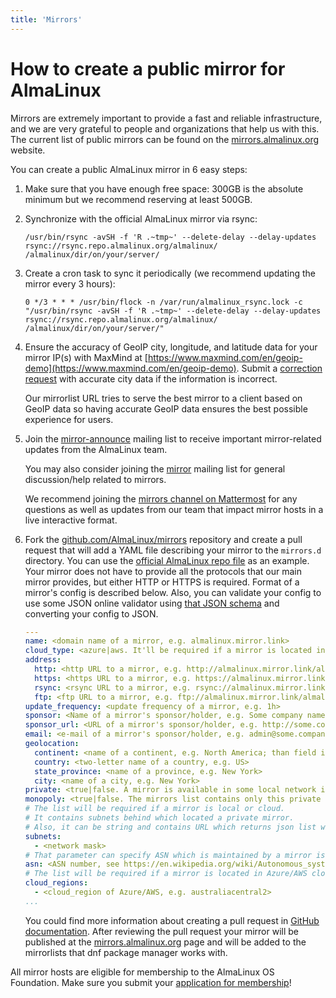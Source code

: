 ```yaml
---
title: 'Mirrors'
---
```

# How to create a public mirror for AlmaLinux

Mirrors are extremely important to provide a fast and reliable
infrastructure, and we are very grateful to people and organizations that
help us with this. The current list of public mirrors can be found on the
[mirrors.almalinux.org](https://mirrors.almalinux.org/) website.

You can create a public AlmaLinux mirror in 6 easy steps:

1. Make sure that you have enough free space: 300GB is the absolute minimum
   but we recommend reserving at least 500GB.
2. Synchronize with the official AlmaLinux mirror via rsync:  
   ```shell
   /usr/bin/rsync -avSH -f 'R .~tmp~' --delete-delay --delay-updates rsync://rsync.repo.almalinux.org/almalinux/ /almalinux/dir/on/your/server/
   ```
3. Create a cron task to sync it periodically (we recommend updating the
   mirror every 3 hours):
   ```
   0 */3 * * * /usr/bin/flock -n /var/run/almalinux_rsync.lock -c "/usr/bin/rsync -avSH -f 'R .~tmp~' --delete-delay --delay-updates rsync://rsync.repo.almalinux.org/almalinux/ /almalinux/dir/on/your/server/"
   ```
4. Ensure the accuracy of GeoIP city, longitude, and latitude data for your mirror IP(s) with MaxMind at 
   [https://www.maxmind.com/en/geoip-demo](https://www.maxmind.com/en/geoip-demo). 
   Submit a [correction request](https://support.maxmind.com/geoip-data-correction-request/) with accurate city data 
   if the information is incorrect.

   Our mirrorlist URL tries to serve the best mirror to a client based on GeoIP data
   so having accurate GeoIP data ensures the best possible experience for users.
5. Join the [mirror-announce](https://lists.almalinux.org/mailman3/lists/mirror-announce.lists.almalinux.org/) mailing list to receive 
   important mirror-related updates from the AlmaLinux team.

   You may also consider joining the [mirror](https://lists.almalinux.org/mailman3/lists/mirror.lists.almalinux.org/) mailing list for 
   general discussion/help related to mirrors.
   
   We recommend joining the [mirrors channel on Mattermost](https://chat.almalinux.org/almalinux/channels/mirrors) for any questions 
   as well as updates from our team that impact mirror hosts in a live interactive format.
6. Fork the [github.com/AlmaLinux/mirrors](https://github.com/AlmaLinux/mirrors/)
   repository and create a pull request that will add a YAML file describing
   your mirror to the `mirrors.d` directory.
   You can use the [official AlmaLinux repo file](https://github.com/AlmaLinux/mirrors/blob/master/mirrors.d/repo.almalinux.org.yml)
   as an example. Your mirror does not have to provide all the protocols
   that our main mirror provides, but either HTTP or HTTPS is required. Format of a mirror's config is described below.
   Also, you can validate your config to use some JSON online validator using [that JSON schema](https://github.com/AlmaLinux/mirrors/blob/yaml_snippets/json_schemas/mirror_config.json) and converting your config to JSON.  
    
    ```YAML
    ---
    name: <domain name of a mirror, e.g. almalinux.mirror.link>
    cloud_type: <azure|aws. It'll be required if a mirror is located in AWS/Azure cloud>
    address:
      http: <http URL to a mirror, e.g. http://almalinux.mirror.link/almalinux>
      https: <https URL to a mirror, e.g. https://almalinux.mirror.link/almalinux>
      rsync: <rsync URL to a mirror, e.g. rsync://almalinux.mirror.link/almalinux>
      ftp: <ftp URL to a mirror, e.g. ftp://almalinux.mirror.link/almalinux>
    update_frequency: <update frequency of a mirror, e.g. 1h>
    sponsor: <Name of a mirror's sponsor/holder, e.g. Some company name>
    sponsor_url: <URL of a mirror's sponsor/holder, e.g. http://some.company.name>
    email: <e-mail of a mirror's sponsor/holder, e.g. admin@some.company.name>
    geolocation:
      continent: <name of a continent, e.g. North America; than field is not mandatory>
      country: <two-letter name of a country, e.g. US>
      state_province: <name of a province, e.g. New York>
      city: <name of a city, e.g. New York>
    private: <true|false. A mirror is available in some local network if the param is true>
    monopoly: <true|false. The mirrors list contains only this private mirror for a suitable client if param is true>
    # The list will be required if a mirror is local or cloud.
    # It contains subnets behind which located a private mirror.
    # Also, it can be string and contains URL which returns json list with subnets
    subnets:
      - <network mask>
    # That parameter can specify ASN which is maintained by a mirror is located in cloud
    asn: <ASN number, see https://en.wikipedia.org/wiki/Autonomous_system_(Internet)>
    # The list will be required if a mirror is located in Azure/AWS cloud
    cloud_regions:
      - <cloud_region of Azure/AWS, e.g. australiacentral2>
    ...
   ```

   You could find more information about creating a pull request in
   [GitHub documentation](https://docs.github.com/en/github/collaborating-with-issues-and-pull-requests/creating-a-pull-request).
   After reviewing the pull request your mirror will be published at the
   [mirrors.almalinux.org](https://mirrors.almalinux.org/) page and will
   be added to the mirrorlists that dnf package manager works with.

All mirror hosts are eligible for membership to the AlmaLinux OS Foundation.
Make sure you submit your [application for membership](https://almalinux.org/foundation/members/)!
